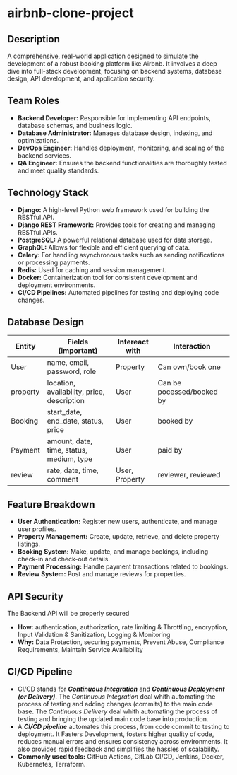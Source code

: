 # airbnb-clone-project

## Description

A comprehensive, real-world application designed to simulate the development of a robust booking platform like Airbnb. It involves a deep dive into full-stack development, focusing on backend systems, database design, API development, and application security.

## Team Roles

- **Backend Developer:** Responsible for implementing API endpoints, database schemas, and business logic.
- **Database Administrator:** Manages database design, indexing, and optimizations.
- **DevOps Engineer:** Handles deployment, monitoring, and scaling of the backend services.
- **QA Engineer:** Ensures the backend functionalities are thoroughly tested and meet quality standards.

## Technology Stack

- **Django:** A high-level Python web framework used for building the RESTful API.
- **Django REST Framework:** Provides tools for creating and managing RESTful APIs.
- **PostgreSQL:** A powerful relational database used for data storage.
- **GraphQL:** Allows for flexible and efficient querying of data.
- **Celery:** For handling asynchronous tasks such as sending notifications or processing payments.
- **Redis:** Used for caching and session management.
- **Docker:** Containerization tool for consistent development and deployment environments.
- **CI/CD Pipelines:** Automated pipelines for testing and deploying code changes.

## Database Design

| Entity   | Fields (important)                         | Intereact with | Interaction               |
| -------- | ------------------------------------------ | -------------- | ------------------------- |
| User     | name, email, password, role                | Property       | Can own/book one          |
| property | location, availability, price, description | User           | Can be pocessed/booked by |
| Booking  | start_date, end_date, status, price        | User           | booked by                 |
| Payment  | amount, date, time, status, medium, type   | User           | paid by                   |
| review   | rate, date, time, comment                  | User, Property | reviewer, reviewed        |

## Feature Breakdown

- **User Authentication:** Register new users, authenticate, and manage user profiles.
- **Property Management:** Create, update, retrieve, and delete property listings.
- **Booking System:** Make, update, and manage bookings, including check-in and check-out details.
- **Payment Processing:** Handle payment transactions related to bookings.
- **Review System:** Post and manage reviews for properties.

## API Security

The Backend API will be properly secured

- **How:** authentication, authorization, rate limiting & Throttling, encryption, Input Validation & Sanitization, Logging & Monitoring
- **Why:** Data Protection, securing payments, Prevent Abuse, Compliance Requirements, Maintain Service Availability

## CI/CD Pipeline

- CI/CD stands for **_Continuous Integration_** and **_Continuous Deployment (or Delivery)_**. The _Continuous Integration_ deal whith automating the process of testing and adding changes (commits) to the main code base. The _Continuous Delivery_ deal whith automating the process of testing and bringing the updated main code base into production.
- A **_CI/CD pipeline_** automates this process, from code commit to testing to deployment. It Fasters Development, fosters higher quality of code, reduces manual errors and ensures consistency across environments. It also provides rapid feedback and simplifies the hassles of scalability.
- **Commonly used tools:** GitHub Actions, GitLab CI/CD, Jenkins, Docker, Kubernetes, Terraform.
